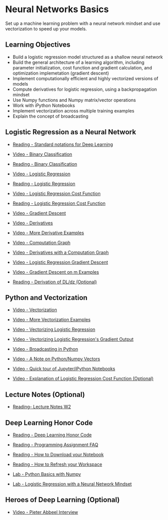 # Neural Networks Basics

Set up a machine learning problem with a neural network mindset and use vectorization to speed up your models.

## Learning Objectives

- Build a logistic regression model structured as a shallow neural network
- Build the general architecture of a learning algorithm, including parameter initialization, cost function and gradient calculation, and optimization implemetation (gradient descent)
- Implement computationally efficient and highly vectorized versions of models
- Compute derivatives for logistic regression, using a backpropagation mindset
- Use Numpy functions and Numpy matrix/vector operations
- Work with iPython Notebooks
- Implement vectorization across multiple training examples
- Explain the concept of broadcasting

## Logistic Regression as a Neural Network

- [Reading - Standard notations for Deep Learning](./Readings/1.%20Standard%20notations%20for%20Deep%20Learning.pdf)

- [Video - Binary Classification](https://www.coursera.org/learn/neural-networks-deep-learning/lecture/Z8j0R/binary-classification)

- [Reading - Binary Classification](./Readings/2.%20Binary_Classification.pdf)

- [Video - Logistic Regression](https://www.coursera.org/learn/neural-networks-deep-learning/lecture/LoKih/logistic-regression)

- [Reading - Logistic Regression](./Readings/3.%20Logistic_Regression.pdf)

- [Video - Logistic Regression Cost Function](https://www.coursera.org/learn/neural-networks-deep-learning/lecture/yWaRd/logistic-regression-cost-function)

- [Reading - Logistic Regression Cost Function](./Readings/4.%20Logistic_Regression_Cost_Function.pdf)

- [Video - Gradient Descent](https://www.coursera.org/learn/neural-networks-deep-learning/lecture/A0tBd/gradient-descent)

- [Video - Derivatives](https://www.coursera.org/learn/neural-networks-deep-learning/lecture/0ULGt/derivatives)

- [Video - More Derivative Examples](https://www.coursera.org/learn/neural-networks-deep-learning/lecture/oEcPT/more-derivative-examples)

- [Video - Computation Graph](https://www.coursera.org/learn/neural-networks-deep-learning/lecture/4WdOY/computation-graph)

- [Video - Derivatives with a Computation Graph](https://www.coursera.org/learn/neural-networks-deep-learning/lecture/0VSHe/derivatives-with-a-computation-graph)

- [Video - Logistic Regression Gradient Descent](https://www.coursera.org/learn/neural-networks-deep-learning/lecture/5sdh6/logistic-regression-gradient-descent)

- [Video - Gradient Descent on m Examples](https://www.coursera.org/learn/neural-networks-deep-learning/lecture/udiAq/gradient-descent-on-m-examples)

- [Reading - Derivation of DL/dz (Optional)](https://discourse.deeplearning.ai/t/derivation-of-dl-dz/165)

## Python and Vectorization

- [Video - Vectorization](https://www.coursera.org/learn/neural-networks-deep-learning/lecture/NYnog/vectorization)

- [Video - More Vectorization Examples](https://www.coursera.org/learn/neural-networks-deep-learning/lecture/ZPlX9/more-vectorization-examples)

- [Video - Vectorizing Logistic Regression](https://www.coursera.org/learn/neural-networks-deep-learning/lecture/moUlO/vectorizing-logistic-regression)

- [Video - Vectorizing Logistic Regression's Gradient Output](https://www.coursera.org/learn/neural-networks-deep-learning/lecture/IgFnJ/vectorizing-logistic-regressions-gradient-output)

- [Video - Broadcasting in Python](https://www.coursera.org/learn/neural-networks-deep-learning/lecture/uBuTv/broadcasting-in-python)

- [Video - A Note on Python/Numpy Vectors](https://www.coursera.org/learn/neural-networks-deep-learning/lecture/87MUx/a-note-on-python-numpy-vectors)

- [Video - Quick tour of Jupyter/iPython Notebooks](https://www.coursera.org/learn/neural-networks-deep-learning/lecture/ChN1T/quick-tour-of-jupyter-ipython-notebooks)

- [Video - Explanation of Logistic Regression Cost Function (Optional)](https://www.coursera.org/learn/neural-networks-deep-learning/lecture/SmIbQ/explanation-of-logistic-regression-cost-function-optional)

## Lecture Notes (Optional)

- [Reading- Lecture Notes W2](./Readings/C1_W2.pdf)

## Deep Learning Honor Code

- [Reading - Deep Learning Honor Code](https://www.coursera.org/learn/neural-networks-deep-learning/supplement/muGtL/deep-learning-honor-code)

- [Reading - Programming Assignment FAQ](https://www.coursera.org/learn/neural-networks-deep-learning/supplement/oABOh/programming-assignment-faq)

- [Reading - How to Download your Notebook](https://www.coursera.org/learn/neural-networks-deep-learning/supplement/xLEC1/how-to-download-your-notebook)

- [Reading - H​ow to Refresh your Workspace](https://www.coursera.org/learn/neural-networks-deep-learning/supplement/iLwon/h-ow-to-refresh-your-workspace)

- [Lab - Python Basics with Numpy](./Labs/Python_Basics_With_Numpy_v3a.ipynb)

- [Lab - Logistic Regression with a Neural Network Mindset](./Labs/Logistic_Regression_with_a_Neural_Network_mindset.ipynb)

## Heroes of Deep Learning (Optional)

- [Video - Pieter Abbeel Interview](https://www.coursera.org/learn/neural-networks-deep-learning/lecture/eqiZZ/pieter-abbeel-interview)